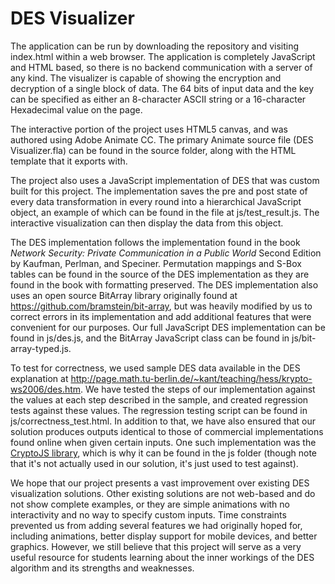 # DES Visualizer

The application can be run by downloading the repository and visiting index.html within a web browser. The application is completely JavaScript and HTML based, so there is no backend communication with a server of any kind. The visualizer is capable of showing the encryption and decryption of a single block of data. The 64 bits of input data and the key can be specified as either an 8-character ASCII string or a 16-character Hexadecimal value on the page.

The interactive portion of the project uses HTML5 canvas, and was authored using Adobe Animate CC. The primary Animate source file (DES Visualizer.fla) can be found in the source folder, along with the HTML template that it exports with.

The project also uses a JavaScript implementation of DES that was custom built for this project. The implementation saves the pre and post state of every data transformation in every round into a hierarchical JavaScript object, an example of which can be found in the file at js/test_result.js. The interactive visualization can then display the data from this object.

The DES implementation follows the implementation found in the book *Network Security: Private Communication in a Public World* Second Edition by Kaufman, Perlman, and Speciner. Permutation mappings and S-Box tables can be found in the source of the DES implementation as they are found in the book with formatting preserved. The DES implementation also uses an open source BitArray library originally found at <https://github.com/bramstein/bit-array>, but was heavily modified by us to correct errors in its implementation and add additional features that were convenient for our purposes. Our full JavaScript DES implementation can be found in js/des.js, and the BitArray JavaScript class can be found in js/bit-array-typed.js.

To test for correctness, we used sample DES data available in the DES explanation at <http://page.math.tu-berlin.de/~kant/teaching/hess/krypto-ws2006/des.htm>. We have tested the steps of our implementation against the values at each step described in the sample, and created regression tests against these values. The regression testing script can be found in js/correctness_test.html. In addition to that, we have also ensured that our solution produces outputs identical to those of commercial implementations found online when given certain inputs. One such implementation was the [CryptoJS library](https://github.com/sytelus/CryptoJS), which is why it can be found in the js folder (though note that it's not actually used in our solution, it's just used to test against).

We hope that our project presents a vast improvement over existing DES visualization solutions. Other existing solutions are not web-based and do not show complete examples, or they are simple animations with no interactivity and no way to specify custom inputs. Time constraints prevented us from adding several features we had originally hoped for, including animations, better display support for mobile devices, and better graphics. However, we still believe that this project will serve as a very useful resource for students learning about the inner workings of the DES algorithm and its strengths and weaknesses.

